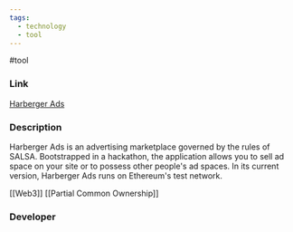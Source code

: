 ```yaml
---
tags:
  - technology
  - tool
---
```

#tool

### Link

[Harberger Ads](https://hads.xyz/)

### Description

Harberger Ads is an advertising marketplace governed by the rules of SALSA. Bootstrapped in a hackathon, the application allows you to sell ad space on your site or to possess other people's ad spaces. In its current version, Harberger Ads runs on Ethereum's test network.

[[Web3]]
[[Partial Common Ownership]]

### Developer